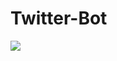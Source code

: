 # Twitter-Bot
<img src="https://d2cbg94ubxgsnp.cloudfront.net/Pictures/2000xAny/9/9/2/512992_shutterstock_715962319converted_749269.png" />
